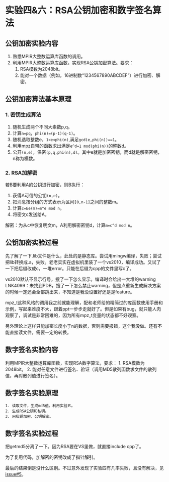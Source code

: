 # 实验四&六：RSA公钥加密和数字签名算法

## 公钥加密实验内容

1. 熟悉MPIR大整数运算库函数的调用。
2. 利用MPIR大整数运算库函数，实现RSA公钥加密算法。要求：
   1. RSA模数为2048bit。
   2. 能对一个数据（例如，16进制数“1234567890ABCDEF”）进行加密、解密。

## 公钥加密算法基本原理

### 1. 密钥生成算法

1. 随机生成两个不同大素数p,q。
2. 计算`n=pq`，`phi(n)=(p-1)(q-1)`。
3. 随机选取整数e，`1<e<phi(n)`,满足`gcd(e,phi(n))==1`。
4. 利用mpz自带的函数求出满足`e^d=1 mod(phi(n))`的整数d。
5. 公开`(n,e)`，保密`(p,q,phi(n),d)`。其中e就是加密密钥，而d就是解密密钥，n称为模数。

### 2. RSA加解密

若B要利用A的公钥进行加密，则B执行：

1. 获得A可信的公钥`(n,e)`。
2. 把消息按分组的方式表示为区间`[0,n-1]`之间的整数m。
3. 计算`c=Ee(m)=m^e mod n`。
4. 将密文c发送给A。

解密：为从c中恢复明文m，A利用解密密钥d，计算`m=c^d mod n`。

## 公钥加密实验过程

先了解了一下.lib文件是什么，此处的是静态库。尝试用mingw编译，失败；尝试把lib转换成.a，失败。老老实实在虚拟机里装了一个vs2010，编译成功。又试了一下把后缀改成c，一堆error。只能在后缀为cpp的文件里写c了。

vs2010默认不显示行号，搜了一下怎么显示。编译时会给出一大堆的warning LNK4099：未找到PDB，搜了一下怎么禁止warning，但是点重新生成解决方案的时候一定还会全部跳出来，不知道是我没设置好还是是feature。

mpz_t这种风格的调用我之前就能理解，配和老师给的精简过的库函数使用手册和示例，写起来难度不大，跟着ppt一步步走就好了。但是如果有bug，就只能人肉观察了，调试是非常困难的，因为所有mpz_t变量的状态都不好观察。

另外理论上这样只能加密长度小于n的数据，否则需要报错，这个我没做。还有不能直接读文件，需要一定的转换。

## 数字签名实验内容

利用MPIR大整数运算库函数，实现RSA数字算法，要求：
    1. RSA模数为2048bit。
    2. 能对任意文件进行签名、验证（调用MD5散列函数求文件的散列值，再对散列值进行签名）。

## 数字签名实验原理

    1. 读取文件，生成md5值。利用实验五。
    2. 生成RSA公钥和私钥。
    3. 用私钥加密，公钥解密。

## 数字签名实验过程

把getmd5分离了一下。因为RSA要在VS里做，就直接include cpp了。

为了复用代码，加解密的密钥改成了指针解引。

最后的结果倒是没什么区别。不过意外发现了实验四有几率失败，且没有解决，见[issue#5](https://github.com/imba-tjd/HDUHomeWork/issues/5)。
